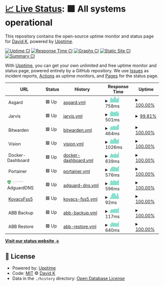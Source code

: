# [📈 Live Status](https://mrdavidkovacs.github.io/status): <!--live status--> **🟩 All systems operational**

This repository contains the open-source uptime monitor and status page for [David K](https://mrdavidkovacs.github.io/status), powered by [Upptime](https://github.com/upptime/upptime).

[![Uptime CI](https://github.com/mrdavidkovacs/status/workflows/Uptime%20CI/badge.svg)](https://github.com/mrdavidkovacs/status/actions?query=workflow%3A%22Uptime+CI%22)
[![Response Time CI](https://github.com/mrdavidkovacs/status/workflows/Response%20Time%20CI/badge.svg)](https://github.com/mrdavidkovacs/status/actions?query=workflow%3A%22Response+Time+CI%22)
[![Graphs CI](https://github.com/mrdavidkovacs/status/workflows/Graphs%20CI/badge.svg)](https://github.com/mrdavidkovacs/status/actions?query=workflow%3A%22Graphs+CI%22)
[![Static Site CI](https://github.com/mrdavidkovacs/status/workflows/Static%20Site%20CI/badge.svg)](https://github.com/mrdavidkovacs/status/actions?query=workflow%3A%22Static+Site+CI%22)
[![Summary CI](https://github.com/mrdavidkovacs/status/workflows/Summary%20CI/badge.svg)](https://github.com/mrdavidkovacs/status/actions?query=workflow%3A%22Summary+CI%22)

With [Upptime](https://upptime.js.org), you can get your own unlimited and free uptime monitor and status page, powered entirely by a GitHub repository. We use [Issues](https://github.com/mrdavidkovacs/status/issues) as incident reports, [Actions](https://github.com/mrdavidkovacs/status/actions) as uptime monitors, and [Pages](https://mrdavidkovacs.github.io/status) for the status page.

<!--start: status pages-->
<!-- This summary is generated by Upptime (https://github.com/upptime/upptime) -->
<!-- Do not edit this manually, your changes will be overwritten -->
<!-- prettier-ignore -->
| URL | Status | History | Response Time | Uptime |
| --- | ------ | ------- | ------------- | ------ |
| <img alt="" src="https://www.synology.com/img/company/branding/synology_logo_variations2-4.jpg" height="13"> Asgard | 🟩 Up | [asgard.yml](https://github.com/mrdavidkovacs/status/commits/HEAD/history/asgard.yml) | <details><summary><img alt="Response time graph" src="./graphs/asgard/response-time-week.png" height="20"> 758ms</summary><br><a href="https://status.kovacs.pw/history/asgard"><img alt="Response time 1090" src="https://img.shields.io/endpoint?url=https%3A%2F%2Fraw.githubusercontent.com%2Fmrdavidkovacs%2Fstatus%2FHEAD%2Fapi%2Fasgard%2Fresponse-time.json"></a><br><a href="https://status.kovacs.pw/history/asgard"><img alt="24-hour response time 999" src="https://img.shields.io/endpoint?url=https%3A%2F%2Fraw.githubusercontent.com%2Fmrdavidkovacs%2Fstatus%2FHEAD%2Fapi%2Fasgard%2Fresponse-time-day.json"></a><br><a href="https://status.kovacs.pw/history/asgard"><img alt="7-day response time 758" src="https://img.shields.io/endpoint?url=https%3A%2F%2Fraw.githubusercontent.com%2Fmrdavidkovacs%2Fstatus%2FHEAD%2Fapi%2Fasgard%2Fresponse-time-week.json"></a><br><a href="https://status.kovacs.pw/history/asgard"><img alt="30-day response time 680" src="https://img.shields.io/endpoint?url=https%3A%2F%2Fraw.githubusercontent.com%2Fmrdavidkovacs%2Fstatus%2FHEAD%2Fapi%2Fasgard%2Fresponse-time-month.json"></a><br><a href="https://status.kovacs.pw/history/asgard"><img alt="1-year response time 1175" src="https://img.shields.io/endpoint?url=https%3A%2F%2Fraw.githubusercontent.com%2Fmrdavidkovacs%2Fstatus%2FHEAD%2Fapi%2Fasgard%2Fresponse-time-year.json"></a></details> | <details><summary><a href="https://status.kovacs.pw/history/asgard">100.00%</a></summary><a href="https://status.kovacs.pw/history/asgard"><img alt="All-time uptime 98.31%" src="https://img.shields.io/endpoint?url=https%3A%2F%2Fraw.githubusercontent.com%2Fmrdavidkovacs%2Fstatus%2FHEAD%2Fapi%2Fasgard%2Fuptime.json"></a><br><a href="https://status.kovacs.pw/history/asgard"><img alt="24-hour uptime 100.00%" src="https://img.shields.io/endpoint?url=https%3A%2F%2Fraw.githubusercontent.com%2Fmrdavidkovacs%2Fstatus%2FHEAD%2Fapi%2Fasgard%2Fuptime-day.json"></a><br><a href="https://status.kovacs.pw/history/asgard"><img alt="7-day uptime 100.00%" src="https://img.shields.io/endpoint?url=https%3A%2F%2Fraw.githubusercontent.com%2Fmrdavidkovacs%2Fstatus%2FHEAD%2Fapi%2Fasgard%2Fuptime-week.json"></a><br><a href="https://status.kovacs.pw/history/asgard"><img alt="30-day uptime 100.00%" src="https://img.shields.io/endpoint?url=https%3A%2F%2Fraw.githubusercontent.com%2Fmrdavidkovacs%2Fstatus%2FHEAD%2Fapi%2Fasgard%2Fuptime-month.json"></a><br><a href="https://status.kovacs.pw/history/asgard"><img alt="1-year uptime 96.65%" src="https://img.shields.io/endpoint?url=https%3A%2F%2Fraw.githubusercontent.com%2Fmrdavidkovacs%2Fstatus%2FHEAD%2Fapi%2Fasgard%2Fuptime-year.json"></a></details>
| <img alt="" src="https://www.home-assistant.io/images/home-assistant-logo.svg" height="13"> Jarvis | 🟩 Up | [jarvis.yml](https://github.com/mrdavidkovacs/status/commits/HEAD/history/jarvis.yml) | <details><summary><img alt="Response time graph" src="./graphs/jarvis/response-time-week.png" height="20"> 501ms</summary><br><a href="https://status.kovacs.pw/history/jarvis"><img alt="Response time 808" src="https://img.shields.io/endpoint?url=https%3A%2F%2Fraw.githubusercontent.com%2Fmrdavidkovacs%2Fstatus%2FHEAD%2Fapi%2Fjarvis%2Fresponse-time.json"></a><br><a href="https://status.kovacs.pw/history/jarvis"><img alt="24-hour response time 514" src="https://img.shields.io/endpoint?url=https%3A%2F%2Fraw.githubusercontent.com%2Fmrdavidkovacs%2Fstatus%2FHEAD%2Fapi%2Fjarvis%2Fresponse-time-day.json"></a><br><a href="https://status.kovacs.pw/history/jarvis"><img alt="7-day response time 501" src="https://img.shields.io/endpoint?url=https%3A%2F%2Fraw.githubusercontent.com%2Fmrdavidkovacs%2Fstatus%2FHEAD%2Fapi%2Fjarvis%2Fresponse-time-week.json"></a><br><a href="https://status.kovacs.pw/history/jarvis"><img alt="30-day response time 479" src="https://img.shields.io/endpoint?url=https%3A%2F%2Fraw.githubusercontent.com%2Fmrdavidkovacs%2Fstatus%2FHEAD%2Fapi%2Fjarvis%2Fresponse-time-month.json"></a><br><a href="https://status.kovacs.pw/history/jarvis"><img alt="1-year response time 784" src="https://img.shields.io/endpoint?url=https%3A%2F%2Fraw.githubusercontent.com%2Fmrdavidkovacs%2Fstatus%2FHEAD%2Fapi%2Fjarvis%2Fresponse-time-year.json"></a></details> | <details><summary><a href="https://status.kovacs.pw/history/jarvis">99.81%</a></summary><a href="https://status.kovacs.pw/history/jarvis"><img alt="All-time uptime 99.60%" src="https://img.shields.io/endpoint?url=https%3A%2F%2Fraw.githubusercontent.com%2Fmrdavidkovacs%2Fstatus%2FHEAD%2Fapi%2Fjarvis%2Fuptime.json"></a><br><a href="https://status.kovacs.pw/history/jarvis"><img alt="24-hour uptime 98.67%" src="https://img.shields.io/endpoint?url=https%3A%2F%2Fraw.githubusercontent.com%2Fmrdavidkovacs%2Fstatus%2FHEAD%2Fapi%2Fjarvis%2Fuptime-day.json"></a><br><a href="https://status.kovacs.pw/history/jarvis"><img alt="7-day uptime 99.81%" src="https://img.shields.io/endpoint?url=https%3A%2F%2Fraw.githubusercontent.com%2Fmrdavidkovacs%2Fstatus%2FHEAD%2Fapi%2Fjarvis%2Fuptime-week.json"></a><br><a href="https://status.kovacs.pw/history/jarvis"><img alt="30-day uptime 99.96%" src="https://img.shields.io/endpoint?url=https%3A%2F%2Fraw.githubusercontent.com%2Fmrdavidkovacs%2Fstatus%2FHEAD%2Fapi%2Fjarvis%2Fuptime-month.json"></a><br><a href="https://status.kovacs.pw/history/jarvis"><img alt="1-year uptime 99.38%" src="https://img.shields.io/endpoint?url=https%3A%2F%2Fraw.githubusercontent.com%2Fmrdavidkovacs%2Fstatus%2FHEAD%2Fapi%2Fjarvis%2Fuptime-year.json"></a></details>
| <img alt="" src="https://cdn.icon-icons.com/icons2/2108/PNG/512/bitwarden_icon_130977.png" height="13"> Bitwarden | 🟩 Up | [bitwarden.yml](https://github.com/mrdavidkovacs/status/commits/HEAD/history/bitwarden.yml) | <details><summary><img alt="Response time graph" src="./graphs/bitwarden/response-time-week.png" height="20"> 464ms</summary><br><a href="https://status.kovacs.pw/history/bitwarden"><img alt="Response time 614" src="https://img.shields.io/endpoint?url=https%3A%2F%2Fraw.githubusercontent.com%2Fmrdavidkovacs%2Fstatus%2FHEAD%2Fapi%2Fbitwarden%2Fresponse-time.json"></a><br><a href="https://status.kovacs.pw/history/bitwarden"><img alt="24-hour response time 643" src="https://img.shields.io/endpoint?url=https%3A%2F%2Fraw.githubusercontent.com%2Fmrdavidkovacs%2Fstatus%2FHEAD%2Fapi%2Fbitwarden%2Fresponse-time-day.json"></a><br><a href="https://status.kovacs.pw/history/bitwarden"><img alt="7-day response time 464" src="https://img.shields.io/endpoint?url=https%3A%2F%2Fraw.githubusercontent.com%2Fmrdavidkovacs%2Fstatus%2FHEAD%2Fapi%2Fbitwarden%2Fresponse-time-week.json"></a><br><a href="https://status.kovacs.pw/history/bitwarden"><img alt="30-day response time 500" src="https://img.shields.io/endpoint?url=https%3A%2F%2Fraw.githubusercontent.com%2Fmrdavidkovacs%2Fstatus%2FHEAD%2Fapi%2Fbitwarden%2Fresponse-time-month.json"></a><br><a href="https://status.kovacs.pw/history/bitwarden"><img alt="1-year response time 618" src="https://img.shields.io/endpoint?url=https%3A%2F%2Fraw.githubusercontent.com%2Fmrdavidkovacs%2Fstatus%2FHEAD%2Fapi%2Fbitwarden%2Fresponse-time-year.json"></a></details> | <details><summary><a href="https://status.kovacs.pw/history/bitwarden">100.00%</a></summary><a href="https://status.kovacs.pw/history/bitwarden"><img alt="All-time uptime 99.82%" src="https://img.shields.io/endpoint?url=https%3A%2F%2Fraw.githubusercontent.com%2Fmrdavidkovacs%2Fstatus%2FHEAD%2Fapi%2Fbitwarden%2Fuptime.json"></a><br><a href="https://status.kovacs.pw/history/bitwarden"><img alt="24-hour uptime 100.00%" src="https://img.shields.io/endpoint?url=https%3A%2F%2Fraw.githubusercontent.com%2Fmrdavidkovacs%2Fstatus%2FHEAD%2Fapi%2Fbitwarden%2Fuptime-day.json"></a><br><a href="https://status.kovacs.pw/history/bitwarden"><img alt="7-day uptime 100.00%" src="https://img.shields.io/endpoint?url=https%3A%2F%2Fraw.githubusercontent.com%2Fmrdavidkovacs%2Fstatus%2FHEAD%2Fapi%2Fbitwarden%2Fuptime-week.json"></a><br><a href="https://status.kovacs.pw/history/bitwarden"><img alt="30-day uptime 100.00%" src="https://img.shields.io/endpoint?url=https%3A%2F%2Fraw.githubusercontent.com%2Fmrdavidkovacs%2Fstatus%2FHEAD%2Fapi%2Fbitwarden%2Fuptime-month.json"></a><br><a href="https://status.kovacs.pw/history/bitwarden"><img alt="1-year uptime 99.80%" src="https://img.shields.io/endpoint?url=https%3A%2F%2Fraw.githubusercontent.com%2Fmrdavidkovacs%2Fstatus%2FHEAD%2Fapi%2Fbitwarden%2Fuptime-year.json"></a></details>
| <img alt="" src="https://avatars.githubusercontent.com/u/5375661?s=200&v=4" height="13"> Vision | 🟩 Up | [vision.yml](https://github.com/mrdavidkovacs/status/commits/HEAD/history/vision.yml) | <details><summary><img alt="Response time graph" src="./graphs/vision/response-time-week.png" height="20"> 1026ms</summary><br><a href="https://status.kovacs.pw/history/vision"><img alt="Response time 1181" src="https://img.shields.io/endpoint?url=https%3A%2F%2Fraw.githubusercontent.com%2Fmrdavidkovacs%2Fstatus%2FHEAD%2Fapi%2Fvision%2Fresponse-time.json"></a><br><a href="https://status.kovacs.pw/history/vision"><img alt="24-hour response time 1281" src="https://img.shields.io/endpoint?url=https%3A%2F%2Fraw.githubusercontent.com%2Fmrdavidkovacs%2Fstatus%2FHEAD%2Fapi%2Fvision%2Fresponse-time-day.json"></a><br><a href="https://status.kovacs.pw/history/vision"><img alt="7-day response time 1026" src="https://img.shields.io/endpoint?url=https%3A%2F%2Fraw.githubusercontent.com%2Fmrdavidkovacs%2Fstatus%2FHEAD%2Fapi%2Fvision%2Fresponse-time-week.json"></a><br><a href="https://status.kovacs.pw/history/vision"><img alt="30-day response time 1003" src="https://img.shields.io/endpoint?url=https%3A%2F%2Fraw.githubusercontent.com%2Fmrdavidkovacs%2Fstatus%2FHEAD%2Fapi%2Fvision%2Fresponse-time-month.json"></a><br><a href="https://status.kovacs.pw/history/vision"><img alt="1-year response time 1176" src="https://img.shields.io/endpoint?url=https%3A%2F%2Fraw.githubusercontent.com%2Fmrdavidkovacs%2Fstatus%2FHEAD%2Fapi%2Fvision%2Fresponse-time-year.json"></a></details> | <details><summary><a href="https://status.kovacs.pw/history/vision">100.00%</a></summary><a href="https://status.kovacs.pw/history/vision"><img alt="All-time uptime 99.79%" src="https://img.shields.io/endpoint?url=https%3A%2F%2Fraw.githubusercontent.com%2Fmrdavidkovacs%2Fstatus%2FHEAD%2Fapi%2Fvision%2Fuptime.json"></a><br><a href="https://status.kovacs.pw/history/vision"><img alt="24-hour uptime 100.00%" src="https://img.shields.io/endpoint?url=https%3A%2F%2Fraw.githubusercontent.com%2Fmrdavidkovacs%2Fstatus%2FHEAD%2Fapi%2Fvision%2Fuptime-day.json"></a><br><a href="https://status.kovacs.pw/history/vision"><img alt="7-day uptime 100.00%" src="https://img.shields.io/endpoint?url=https%3A%2F%2Fraw.githubusercontent.com%2Fmrdavidkovacs%2Fstatus%2FHEAD%2Fapi%2Fvision%2Fuptime-week.json"></a><br><a href="https://status.kovacs.pw/history/vision"><img alt="30-day uptime 100.00%" src="https://img.shields.io/endpoint?url=https%3A%2F%2Fraw.githubusercontent.com%2Fmrdavidkovacs%2Fstatus%2FHEAD%2Fapi%2Fvision%2Fuptime-month.json"></a><br><a href="https://status.kovacs.pw/history/vision"><img alt="1-year uptime 99.78%" src="https://img.shields.io/endpoint?url=https%3A%2F%2Fraw.githubusercontent.com%2Fmrdavidkovacs%2Fstatus%2FHEAD%2Fapi%2Fvision%2Fuptime-year.json"></a></details>
| <img alt="" src="https://cdn.icon-icons.com/icons2/2389/PNG/512/docker_logo_icon_145331.png" height="13"> Docker-Dashboard | 🟩 Up | [docker-dashboard.yml](https://github.com/mrdavidkovacs/status/commits/HEAD/history/docker-dashboard.yml) | <details><summary><img alt="Response time graph" src="./graphs/docker-dashboard/response-time-week.png" height="20"> 639ms</summary><br><a href="https://status.kovacs.pw/history/docker-dashboard"><img alt="Response time 741" src="https://img.shields.io/endpoint?url=https%3A%2F%2Fraw.githubusercontent.com%2Fmrdavidkovacs%2Fstatus%2FHEAD%2Fapi%2Fdocker-dashboard%2Fresponse-time.json"></a><br><a href="https://status.kovacs.pw/history/docker-dashboard"><img alt="24-hour response time 993" src="https://img.shields.io/endpoint?url=https%3A%2F%2Fraw.githubusercontent.com%2Fmrdavidkovacs%2Fstatus%2FHEAD%2Fapi%2Fdocker-dashboard%2Fresponse-time-day.json"></a><br><a href="https://status.kovacs.pw/history/docker-dashboard"><img alt="7-day response time 639" src="https://img.shields.io/endpoint?url=https%3A%2F%2Fraw.githubusercontent.com%2Fmrdavidkovacs%2Fstatus%2FHEAD%2Fapi%2Fdocker-dashboard%2Fresponse-time-week.json"></a><br><a href="https://status.kovacs.pw/history/docker-dashboard"><img alt="30-day response time 623" src="https://img.shields.io/endpoint?url=https%3A%2F%2Fraw.githubusercontent.com%2Fmrdavidkovacs%2Fstatus%2FHEAD%2Fapi%2Fdocker-dashboard%2Fresponse-time-month.json"></a><br><a href="https://status.kovacs.pw/history/docker-dashboard"><img alt="1-year response time 777" src="https://img.shields.io/endpoint?url=https%3A%2F%2Fraw.githubusercontent.com%2Fmrdavidkovacs%2Fstatus%2FHEAD%2Fapi%2Fdocker-dashboard%2Fresponse-time-year.json"></a></details> | <details><summary><a href="https://status.kovacs.pw/history/docker-dashboard">100.00%</a></summary><a href="https://status.kovacs.pw/history/docker-dashboard"><img alt="All-time uptime 98.10%" src="https://img.shields.io/endpoint?url=https%3A%2F%2Fraw.githubusercontent.com%2Fmrdavidkovacs%2Fstatus%2FHEAD%2Fapi%2Fdocker-dashboard%2Fuptime.json"></a><br><a href="https://status.kovacs.pw/history/docker-dashboard"><img alt="24-hour uptime 100.00%" src="https://img.shields.io/endpoint?url=https%3A%2F%2Fraw.githubusercontent.com%2Fmrdavidkovacs%2Fstatus%2FHEAD%2Fapi%2Fdocker-dashboard%2Fuptime-day.json"></a><br><a href="https://status.kovacs.pw/history/docker-dashboard"><img alt="7-day uptime 100.00%" src="https://img.shields.io/endpoint?url=https%3A%2F%2Fraw.githubusercontent.com%2Fmrdavidkovacs%2Fstatus%2FHEAD%2Fapi%2Fdocker-dashboard%2Fuptime-week.json"></a><br><a href="https://status.kovacs.pw/history/docker-dashboard"><img alt="30-day uptime 99.95%" src="https://img.shields.io/endpoint?url=https%3A%2F%2Fraw.githubusercontent.com%2Fmrdavidkovacs%2Fstatus%2FHEAD%2Fapi%2Fdocker-dashboard%2Fuptime-month.json"></a><br><a href="https://status.kovacs.pw/history/docker-dashboard"><img alt="1-year uptime 99.72%" src="https://img.shields.io/endpoint?url=https%3A%2F%2Fraw.githubusercontent.com%2Fmrdavidkovacs%2Fstatus%2FHEAD%2Fapi%2Fdocker-dashboard%2Fuptime-year.json"></a></details>
| <img alt="" src="https://developer.asustor.com/uploadIcons/0020_999_1639454569_Portainer_ce_256.png" height="13"> Portainer | 🟩 Up | [portainer.yml](https://github.com/mrdavidkovacs/status/commits/HEAD/history/portainer.yml) | <details><summary><img alt="Response time graph" src="./graphs/portainer/response-time-week.png" height="20"> 576ms</summary><br><a href="https://status.kovacs.pw/history/portainer"><img alt="Response time 692" src="https://img.shields.io/endpoint?url=https%3A%2F%2Fraw.githubusercontent.com%2Fmrdavidkovacs%2Fstatus%2FHEAD%2Fapi%2Fportainer%2Fresponse-time.json"></a><br><a href="https://status.kovacs.pw/history/portainer"><img alt="24-hour response time 764" src="https://img.shields.io/endpoint?url=https%3A%2F%2Fraw.githubusercontent.com%2Fmrdavidkovacs%2Fstatus%2FHEAD%2Fapi%2Fportainer%2Fresponse-time-day.json"></a><br><a href="https://status.kovacs.pw/history/portainer"><img alt="7-day response time 576" src="https://img.shields.io/endpoint?url=https%3A%2F%2Fraw.githubusercontent.com%2Fmrdavidkovacs%2Fstatus%2FHEAD%2Fapi%2Fportainer%2Fresponse-time-week.json"></a><br><a href="https://status.kovacs.pw/history/portainer"><img alt="30-day response time 573" src="https://img.shields.io/endpoint?url=https%3A%2F%2Fraw.githubusercontent.com%2Fmrdavidkovacs%2Fstatus%2FHEAD%2Fapi%2Fportainer%2Fresponse-time-month.json"></a><br><a href="https://status.kovacs.pw/history/portainer"><img alt="1-year response time 680" src="https://img.shields.io/endpoint?url=https%3A%2F%2Fraw.githubusercontent.com%2Fmrdavidkovacs%2Fstatus%2FHEAD%2Fapi%2Fportainer%2Fresponse-time-year.json"></a></details> | <details><summary><a href="https://status.kovacs.pw/history/portainer">100.00%</a></summary><a href="https://status.kovacs.pw/history/portainer"><img alt="All-time uptime 99.79%" src="https://img.shields.io/endpoint?url=https%3A%2F%2Fraw.githubusercontent.com%2Fmrdavidkovacs%2Fstatus%2FHEAD%2Fapi%2Fportainer%2Fuptime.json"></a><br><a href="https://status.kovacs.pw/history/portainer"><img alt="24-hour uptime 100.00%" src="https://img.shields.io/endpoint?url=https%3A%2F%2Fraw.githubusercontent.com%2Fmrdavidkovacs%2Fstatus%2FHEAD%2Fapi%2Fportainer%2Fuptime-day.json"></a><br><a href="https://status.kovacs.pw/history/portainer"><img alt="7-day uptime 100.00%" src="https://img.shields.io/endpoint?url=https%3A%2F%2Fraw.githubusercontent.com%2Fmrdavidkovacs%2Fstatus%2FHEAD%2Fapi%2Fportainer%2Fuptime-week.json"></a><br><a href="https://status.kovacs.pw/history/portainer"><img alt="30-day uptime 100.00%" src="https://img.shields.io/endpoint?url=https%3A%2F%2Fraw.githubusercontent.com%2Fmrdavidkovacs%2Fstatus%2FHEAD%2Fapi%2Fportainer%2Fuptime-month.json"></a><br><a href="https://status.kovacs.pw/history/portainer"><img alt="1-year uptime 99.73%" src="https://img.shields.io/endpoint?url=https%3A%2F%2Fraw.githubusercontent.com%2Fmrdavidkovacs%2Fstatus%2FHEAD%2Fapi%2Fportainer%2Fuptime-year.json"></a></details>
| <img alt="" src="https://github.com/AdguardTeam/AdGuardHome/raw/master/doc/adguard_home_darkmode.svg" height="13"> AdguardDNS | 🟩 Up | [adguard-dns.yml](https://github.com/mrdavidkovacs/status/commits/HEAD/history/adguard-dns.yml) | <details><summary><img alt="Response time graph" src="./graphs/adguard-dns/response-time-week.png" height="20"> 596ms</summary><br><a href="https://status.kovacs.pw/history/adguard-dns"><img alt="Response time 711" src="https://img.shields.io/endpoint?url=https%3A%2F%2Fraw.githubusercontent.com%2Fmrdavidkovacs%2Fstatus%2FHEAD%2Fapi%2Fadguard-dns%2Fresponse-time.json"></a><br><a href="https://status.kovacs.pw/history/adguard-dns"><img alt="24-hour response time 739" src="https://img.shields.io/endpoint?url=https%3A%2F%2Fraw.githubusercontent.com%2Fmrdavidkovacs%2Fstatus%2FHEAD%2Fapi%2Fadguard-dns%2Fresponse-time-day.json"></a><br><a href="https://status.kovacs.pw/history/adguard-dns"><img alt="7-day response time 596" src="https://img.shields.io/endpoint?url=https%3A%2F%2Fraw.githubusercontent.com%2Fmrdavidkovacs%2Fstatus%2FHEAD%2Fapi%2Fadguard-dns%2Fresponse-time-week.json"></a><br><a href="https://status.kovacs.pw/history/adguard-dns"><img alt="30-day response time 619" src="https://img.shields.io/endpoint?url=https%3A%2F%2Fraw.githubusercontent.com%2Fmrdavidkovacs%2Fstatus%2FHEAD%2Fapi%2Fadguard-dns%2Fresponse-time-month.json"></a><br><a href="https://status.kovacs.pw/history/adguard-dns"><img alt="1-year response time 706" src="https://img.shields.io/endpoint?url=https%3A%2F%2Fraw.githubusercontent.com%2Fmrdavidkovacs%2Fstatus%2FHEAD%2Fapi%2Fadguard-dns%2Fresponse-time-year.json"></a></details> | <details><summary><a href="https://status.kovacs.pw/history/adguard-dns">100.00%</a></summary><a href="https://status.kovacs.pw/history/adguard-dns"><img alt="All-time uptime 97.79%" src="https://img.shields.io/endpoint?url=https%3A%2F%2Fraw.githubusercontent.com%2Fmrdavidkovacs%2Fstatus%2FHEAD%2Fapi%2Fadguard-dns%2Fuptime.json"></a><br><a href="https://status.kovacs.pw/history/adguard-dns"><img alt="24-hour uptime 100.00%" src="https://img.shields.io/endpoint?url=https%3A%2F%2Fraw.githubusercontent.com%2Fmrdavidkovacs%2Fstatus%2FHEAD%2Fapi%2Fadguard-dns%2Fuptime-day.json"></a><br><a href="https://status.kovacs.pw/history/adguard-dns"><img alt="7-day uptime 100.00%" src="https://img.shields.io/endpoint?url=https%3A%2F%2Fraw.githubusercontent.com%2Fmrdavidkovacs%2Fstatus%2FHEAD%2Fapi%2Fadguard-dns%2Fuptime-week.json"></a><br><a href="https://status.kovacs.pw/history/adguard-dns"><img alt="30-day uptime 100.00%" src="https://img.shields.io/endpoint?url=https%3A%2F%2Fraw.githubusercontent.com%2Fmrdavidkovacs%2Fstatus%2FHEAD%2Fapi%2Fadguard-dns%2Fuptime-month.json"></a><br><a href="https://status.kovacs.pw/history/adguard-dns"><img alt="1-year uptime 97.56%" src="https://img.shields.io/endpoint?url=https%3A%2F%2Fraw.githubusercontent.com%2Fmrdavidkovacs%2Fstatus%2FHEAD%2Fapi%2Fadguard-dns%2Fuptime-year.json"></a></details>
| <img alt="" src="https://www.synology.com/img/company/branding/synology_logo_variations2-4.jpg" height="13"> [KovacsFss5](https://kovacs-fss5.quickconnect.to/) | 🟩 Up | [kovacs-fss5.yml](https://github.com/mrdavidkovacs/status/commits/HEAD/history/kovacs-fss5.yml) | <details><summary><img alt="Response time graph" src="./graphs/kovacs-fss5/response-time-week.png" height="20"> 92ms</summary><br><a href="https://status.kovacs.pw/history/kovacs-fss5"><img alt="Response time 146" src="https://img.shields.io/endpoint?url=https%3A%2F%2Fraw.githubusercontent.com%2Fmrdavidkovacs%2Fstatus%2FHEAD%2Fapi%2Fkovacs-fss5%2Fresponse-time.json"></a><br><a href="https://status.kovacs.pw/history/kovacs-fss5"><img alt="24-hour response time 22" src="https://img.shields.io/endpoint?url=https%3A%2F%2Fraw.githubusercontent.com%2Fmrdavidkovacs%2Fstatus%2FHEAD%2Fapi%2Fkovacs-fss5%2Fresponse-time-day.json"></a><br><a href="https://status.kovacs.pw/history/kovacs-fss5"><img alt="7-day response time 92" src="https://img.shields.io/endpoint?url=https%3A%2F%2Fraw.githubusercontent.com%2Fmrdavidkovacs%2Fstatus%2FHEAD%2Fapi%2Fkovacs-fss5%2Fresponse-time-week.json"></a><br><a href="https://status.kovacs.pw/history/kovacs-fss5"><img alt="30-day response time 125" src="https://img.shields.io/endpoint?url=https%3A%2F%2Fraw.githubusercontent.com%2Fmrdavidkovacs%2Fstatus%2FHEAD%2Fapi%2Fkovacs-fss5%2Fresponse-time-month.json"></a><br><a href="https://status.kovacs.pw/history/kovacs-fss5"><img alt="1-year response time 140" src="https://img.shields.io/endpoint?url=https%3A%2F%2Fraw.githubusercontent.com%2Fmrdavidkovacs%2Fstatus%2FHEAD%2Fapi%2Fkovacs-fss5%2Fresponse-time-year.json"></a></details> | <details><summary><a href="https://status.kovacs.pw/history/kovacs-fss5">100.00%</a></summary><a href="https://status.kovacs.pw/history/kovacs-fss5"><img alt="All-time uptime 100.00%" src="https://img.shields.io/endpoint?url=https%3A%2F%2Fraw.githubusercontent.com%2Fmrdavidkovacs%2Fstatus%2FHEAD%2Fapi%2Fkovacs-fss5%2Fuptime.json"></a><br><a href="https://status.kovacs.pw/history/kovacs-fss5"><img alt="24-hour uptime 100.00%" src="https://img.shields.io/endpoint?url=https%3A%2F%2Fraw.githubusercontent.com%2Fmrdavidkovacs%2Fstatus%2FHEAD%2Fapi%2Fkovacs-fss5%2Fuptime-day.json"></a><br><a href="https://status.kovacs.pw/history/kovacs-fss5"><img alt="7-day uptime 100.00%" src="https://img.shields.io/endpoint?url=https%3A%2F%2Fraw.githubusercontent.com%2Fmrdavidkovacs%2Fstatus%2FHEAD%2Fapi%2Fkovacs-fss5%2Fuptime-week.json"></a><br><a href="https://status.kovacs.pw/history/kovacs-fss5"><img alt="30-day uptime 100.00%" src="https://img.shields.io/endpoint?url=https%3A%2F%2Fraw.githubusercontent.com%2Fmrdavidkovacs%2Fstatus%2FHEAD%2Fapi%2Fkovacs-fss5%2Fuptime-month.json"></a><br><a href="https://status.kovacs.pw/history/kovacs-fss5"><img alt="1-year uptime 100.00%" src="https://img.shields.io/endpoint?url=https%3A%2F%2Fraw.githubusercontent.com%2Fmrdavidkovacs%2Fstatus%2FHEAD%2Fapi%2Fkovacs-fss5%2Fuptime-year.json"></a></details>
| <img alt="" src="https://www.synology.com/img/company/branding/synology_logo_variations2-4.jpg" height="13"> ABB Backup | 🟩 Up | [abb-backup.yml](https://github.com/mrdavidkovacs/status/commits/HEAD/history/abb-backup.yml) | <details><summary><img alt="Response time graph" src="./graphs/abb-backup/response-time-week.png" height="20"> 117ms</summary><br><a href="https://status.kovacs.pw/history/abb-backup"><img alt="Response time 158" src="https://img.shields.io/endpoint?url=https%3A%2F%2Fraw.githubusercontent.com%2Fmrdavidkovacs%2Fstatus%2FHEAD%2Fapi%2Fabb-backup%2Fresponse-time.json"></a><br><a href="https://status.kovacs.pw/history/abb-backup"><img alt="24-hour response time 164" src="https://img.shields.io/endpoint?url=https%3A%2F%2Fraw.githubusercontent.com%2Fmrdavidkovacs%2Fstatus%2FHEAD%2Fapi%2Fabb-backup%2Fresponse-time-day.json"></a><br><a href="https://status.kovacs.pw/history/abb-backup"><img alt="7-day response time 117" src="https://img.shields.io/endpoint?url=https%3A%2F%2Fraw.githubusercontent.com%2Fmrdavidkovacs%2Fstatus%2FHEAD%2Fapi%2Fabb-backup%2Fresponse-time-week.json"></a><br><a href="https://status.kovacs.pw/history/abb-backup"><img alt="30-day response time 118" src="https://img.shields.io/endpoint?url=https%3A%2F%2Fraw.githubusercontent.com%2Fmrdavidkovacs%2Fstatus%2FHEAD%2Fapi%2Fabb-backup%2Fresponse-time-month.json"></a><br><a href="https://status.kovacs.pw/history/abb-backup"><img alt="1-year response time 152" src="https://img.shields.io/endpoint?url=https%3A%2F%2Fraw.githubusercontent.com%2Fmrdavidkovacs%2Fstatus%2FHEAD%2Fapi%2Fabb-backup%2Fresponse-time-year.json"></a></details> | <details><summary><a href="https://status.kovacs.pw/history/abb-backup">100.00%</a></summary><a href="https://status.kovacs.pw/history/abb-backup"><img alt="All-time uptime 99.54%" src="https://img.shields.io/endpoint?url=https%3A%2F%2Fraw.githubusercontent.com%2Fmrdavidkovacs%2Fstatus%2FHEAD%2Fapi%2Fabb-backup%2Fuptime.json"></a><br><a href="https://status.kovacs.pw/history/abb-backup"><img alt="24-hour uptime 100.00%" src="https://img.shields.io/endpoint?url=https%3A%2F%2Fraw.githubusercontent.com%2Fmrdavidkovacs%2Fstatus%2FHEAD%2Fapi%2Fabb-backup%2Fuptime-day.json"></a><br><a href="https://status.kovacs.pw/history/abb-backup"><img alt="7-day uptime 100.00%" src="https://img.shields.io/endpoint?url=https%3A%2F%2Fraw.githubusercontent.com%2Fmrdavidkovacs%2Fstatus%2FHEAD%2Fapi%2Fabb-backup%2Fuptime-week.json"></a><br><a href="https://status.kovacs.pw/history/abb-backup"><img alt="30-day uptime 100.00%" src="https://img.shields.io/endpoint?url=https%3A%2F%2Fraw.githubusercontent.com%2Fmrdavidkovacs%2Fstatus%2FHEAD%2Fapi%2Fabb-backup%2Fuptime-month.json"></a><br><a href="https://status.kovacs.pw/history/abb-backup"><img alt="1-year uptime 99.89%" src="https://img.shields.io/endpoint?url=https%3A%2F%2Fraw.githubusercontent.com%2Fmrdavidkovacs%2Fstatus%2FHEAD%2Fapi%2Fabb-backup%2Fuptime-year.json"></a></details>
| <img alt="" src="https://www.synology.com/img/company/branding/synology_logo_variations2-4.jpg" height="13"> ABB Restore | 🟩 Up | [abb-restore.yml](https://github.com/mrdavidkovacs/status/commits/HEAD/history/abb-restore.yml) | <details><summary><img alt="Response time graph" src="./graphs/abb-restore/response-time-week.png" height="20"> 640ms</summary><br><a href="https://status.kovacs.pw/history/abb-restore"><img alt="Response time 896" src="https://img.shields.io/endpoint?url=https%3A%2F%2Fraw.githubusercontent.com%2Fmrdavidkovacs%2Fstatus%2FHEAD%2Fapi%2Fabb-restore%2Fresponse-time.json"></a><br><a href="https://status.kovacs.pw/history/abb-restore"><img alt="24-hour response time 951" src="https://img.shields.io/endpoint?url=https%3A%2F%2Fraw.githubusercontent.com%2Fmrdavidkovacs%2Fstatus%2FHEAD%2Fapi%2Fabb-restore%2Fresponse-time-day.json"></a><br><a href="https://status.kovacs.pw/history/abb-restore"><img alt="7-day response time 640" src="https://img.shields.io/endpoint?url=https%3A%2F%2Fraw.githubusercontent.com%2Fmrdavidkovacs%2Fstatus%2FHEAD%2Fapi%2Fabb-restore%2Fresponse-time-week.json"></a><br><a href="https://status.kovacs.pw/history/abb-restore"><img alt="30-day response time 619" src="https://img.shields.io/endpoint?url=https%3A%2F%2Fraw.githubusercontent.com%2Fmrdavidkovacs%2Fstatus%2FHEAD%2Fapi%2Fabb-restore%2Fresponse-time-month.json"></a><br><a href="https://status.kovacs.pw/history/abb-restore"><img alt="1-year response time 939" src="https://img.shields.io/endpoint?url=https%3A%2F%2Fraw.githubusercontent.com%2Fmrdavidkovacs%2Fstatus%2FHEAD%2Fapi%2Fabb-restore%2Fresponse-time-year.json"></a></details> | <details><summary><a href="https://status.kovacs.pw/history/abb-restore">100.00%</a></summary><a href="https://status.kovacs.pw/history/abb-restore"><img alt="All-time uptime 98.07%" src="https://img.shields.io/endpoint?url=https%3A%2F%2Fraw.githubusercontent.com%2Fmrdavidkovacs%2Fstatus%2FHEAD%2Fapi%2Fabb-restore%2Fuptime.json"></a><br><a href="https://status.kovacs.pw/history/abb-restore"><img alt="24-hour uptime 100.00%" src="https://img.shields.io/endpoint?url=https%3A%2F%2Fraw.githubusercontent.com%2Fmrdavidkovacs%2Fstatus%2FHEAD%2Fapi%2Fabb-restore%2Fuptime-day.json"></a><br><a href="https://status.kovacs.pw/history/abb-restore"><img alt="7-day uptime 100.00%" src="https://img.shields.io/endpoint?url=https%3A%2F%2Fraw.githubusercontent.com%2Fmrdavidkovacs%2Fstatus%2FHEAD%2Fapi%2Fabb-restore%2Fuptime-week.json"></a><br><a href="https://status.kovacs.pw/history/abb-restore"><img alt="30-day uptime 100.00%" src="https://img.shields.io/endpoint?url=https%3A%2F%2Fraw.githubusercontent.com%2Fmrdavidkovacs%2Fstatus%2FHEAD%2Fapi%2Fabb-restore%2Fuptime-month.json"></a><br><a href="https://status.kovacs.pw/history/abb-restore"><img alt="1-year uptime 97.00%" src="https://img.shields.io/endpoint?url=https%3A%2F%2Fraw.githubusercontent.com%2Fmrdavidkovacs%2Fstatus%2FHEAD%2Fapi%2Fabb-restore%2Fuptime-year.json"></a></details>

<!--end: status pages-->

[**Visit our status website →**](https://mrdavidkovacs.github.io/status)

## 📄 License

- Powered by: [Upptime](https://github.com/upptime/upptime)
- Code: [MIT](./LICENSE) © [David K](https://mrdavidkovacs.github.io/status)
- Data in the `./history` directory: [Open Database License](https://opendatacommons.org/licenses/odbl/1-0/)
